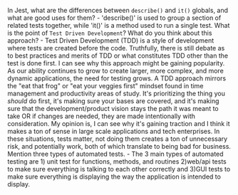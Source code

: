 In Jest, what are the differences between `describe()` and `it()` globals, and what are good uses for them? -  'describe()' is used to group a section of related tests together, while 'it()' is a method used to run a single test.
What is the point of `Test Driven Development`? What do you think about this approach?  -  Test Driven Development (TDD) is a style of development where tests are created before the code. Truthfully, there is still debate as to best practices and merits of TDD or what constitutes  TDD other than the test is done first. I can see why this approach might be gaining popularity. As our ability continues to grow to create larger, more complex, and more dynamic applications, the need for testing grows. A TDD approach mirrors the "eat that frog" or "eat your veggies first" mindset found in time management and productivity areas of study. It's prioritizing the thing you *should* do first, it's making sure your bases are covered, and it's making sure that the development/product vision stays the path it was meant to take OR if changes are needed, they are made intentionally with consideration.  My opinion is, I can see why it's gaining traction and I think it makes a ton of sense in large scale applications and tech enterprises. In these situations, tests matter, not doing them creates a ton of unnecessary risk, and potentially work, both of which translate to being bad for business.
Mention three types of automated tests. - The 3 main types of automated testing are 1) unit test for functions, methods, and routines 2)web/api tests to make sure everything is talking to each other correctly and 3)GUI tests to make sure everything is displaying the way the application is intended to display. 